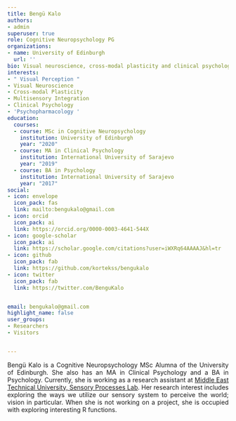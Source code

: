 ```yaml
---
title: Bengü Kalo
authors:
- admin
superuser: true
role: Cognitive Neuropsychology PG
organizations:
- name: University of Edinburgh
  url: ''
bio: Visual neuroscience, cross-modal plasticity and clinical psychology enthusiast.
interests:
- " Visual Perception "
- Visual Neuroscience
- Cross-modal Plasticity
- Multisensory Integration
- Clinical Psychology
- 'Psychopharmacology '
education:
  courses:
  - course: MSc in Cognitive Neuropsychology
    institution: University of Edinburgh
    year: "2020"
  - course: MA in Clinical Psychology
    institution: International University of Sarajevo
    year: "2019"
  - course: BA in Psychology
    institution: International University of Sarajevo
    year: "2017"
social:
- icon: envelope
  icon_pack: fas
  link: mailto:bengukalo@gmail.com
- icon: orcid
  icon_pack: ai
  link: https://orcid.org/0000-0003-4641-544X
- icon: google-scholar
  icon_pack: ai
  link: https://scholar.google.com/citations?user=iWXRq64AAAAJ&hl=tr
- icon: github
  icon_pack: fab
  link: https://github.com/kortekss/bengukalo
- icon: twitter
  icon_pack: fab
  link: https://twitter.com/BenguKalo


email: bengukalo@gmail.com
highlight_name: false
user_groups:
- Researchers
- Visitors


---
```

   <p style="text-align: justify;"> Bengü Kalo is a Cognitive Neuropsychology MSc Alumna of the University of Edinburgh. She also has an MA in Clinical Psychology and a BA in Psychology. Currently, she is working as a research assistant at <a href="https://twitter.com/metusense" target="_blank">Middle East Technical University, Sensory Processes Lab</a>. Her research interest includes exploring the ways we utilize our sensory system to perceive the world; vision in particular.
   When she is not working on a project, she is occupied with exploring interesting R functions. </p>
